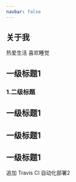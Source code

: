 ```yaml
---
navbar: false
---
```

## 关于我
热爱生活 喜欢睡觉

## 一级标题1

### 1.二级标题
## 一级标题1
## 一级标题1
## 一级标题1

追加 Travis CI 自动化部署2
